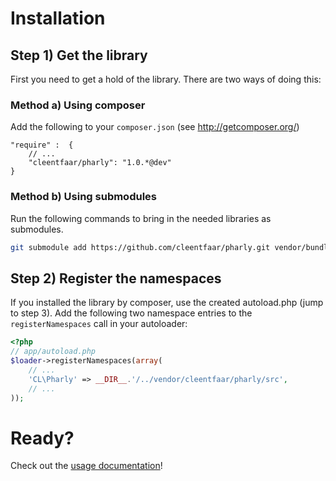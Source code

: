 # Installation

## Step 1) Get the library

First you need to get a hold of the library. There are two ways of doing this:


### Method a) Using composer

Add the following to your ``composer.json`` (see http://getcomposer.org/)

    "require" :  {
        // ...
        "cleentfaar/pharly": "1.0.*@dev"
    }


### Method b) Using submodules

Run the following commands to bring in the needed libraries as submodules.

```bash
git submodule add https://github.com/cleentfaar/pharly.git vendor/bundles/CL/Pharly
```

## Step 2) Register the namespaces

If you installed the library by composer, use the created autoload.php  (jump to step 3).
Add the following two namespace entries to the `registerNamespaces` call in your autoloader:

``` php
<?php
// app/autoload.php
$loader->registerNamespaces(array(
    // ...
    'CL\Pharly' => __DIR__.'/../vendor/cleentfaar/pharly/src',
    // ...
));
```


# Ready?

Check out the [usage documentation](usage.md)!

